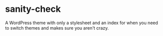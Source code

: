 sanity-check
============

A WordPress theme with only a stylesheet and an index for when you need to switch themes and makes sure you aren't crazy.
